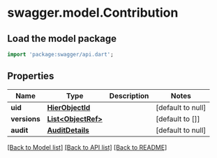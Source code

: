 # swagger.model.Contribution

## Load the model package
```dart
import 'package:swagger/api.dart';
```

## Properties
Name | Type | Description | Notes
------------ | ------------- | ------------- | -------------
**uid** | [**HierObjectId**](HierObjectId.md) |  | [default to null]
**versions** | [**List&lt;ObjectRef&gt;**](ObjectRef.md) |  | [default to []]
**audit** | [**AuditDetails**](AuditDetails.md) |  | [default to null]

[[Back to Model list]](../README.md#documentation-for-models) [[Back to API list]](../README.md#documentation-for-api-endpoints) [[Back to README]](../README.md)

